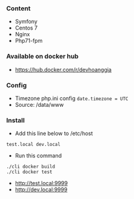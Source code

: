 ### Content
* Symfony
* Centos 7
* Nginx
* Php71-fpm

### Available on docker hub
* https://hub.docker.com/r/devhoanggia

### Config
* Timezone php.ini config
``` date.timezone = UTC ```
* Source: /data/www

### Install
* Add this line below  to /etc/host
```
test.local dev.local
```
* Run this command
```
./cli docker build
./cli docker test
```
* http://test.local:9999
* http://dev.local:9999